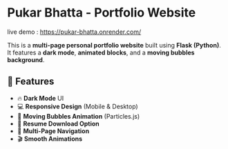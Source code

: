 # Pukar Bhatta - Portfolio Website
live demo : https://pukar-bhatta.onrender.com/

This is a **multi-page personal portfolio website** built using **Flask (Python)**.  
It features a **dark mode**, **animated blocks**, and a **moving bubbles background**.

## 🌟 Features
- 🔥 **Dark Mode** UI
- 💻 **Responsive Design** (Mobile & Desktop)
- 🎨 **Moving Bubbles Animation** (Particles.js)
- 📄 **Resume Download Option**
- 🚀 **Multi-Page Navigation**
- 🎬 **Smooth Animations**
